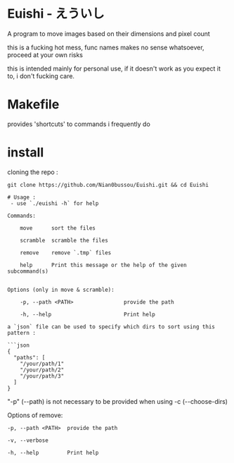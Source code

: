 # Euishi - えういし
A program to move images based on their dimensions and pixel count

this is a fucking hot mess, func names makes no sense whatsoever, proceed at your own risks

this is intended mainly for personal use, if it doesn't work as you expect it to, i don't fucking care.

# Makefile
provides 'shortcuts' to commands i frequently do

# install
cloning the repo :
```
git clone https://github.com/Nian0bussou/Euishi.git && cd Euishi

# Usage :
 - use `./euishi -h` for help

Commands:

    move      sort the files

    scramble  scramble the files

    remove    remove `.tmp` files

    help      Print this message or the help of the given subcommand(s)


Options (only in move & scramble):

    -p, --path <PATH>                provide the path

    -h, --help                       Print help

a `json` file can be used to specify which dirs to sort using this pattern :

```json
{
  "paths": [
    "/your/path/1"
    "/your/path/2"
    "/your/path/3"
  ]
}
```
"-p" (--path)
is not necessary to be provided when using -c (--choose-dirs)

Options of remove:

    -p, --path <PATH>  provide the path

    -v, --verbose

    -h, --help         Print help



